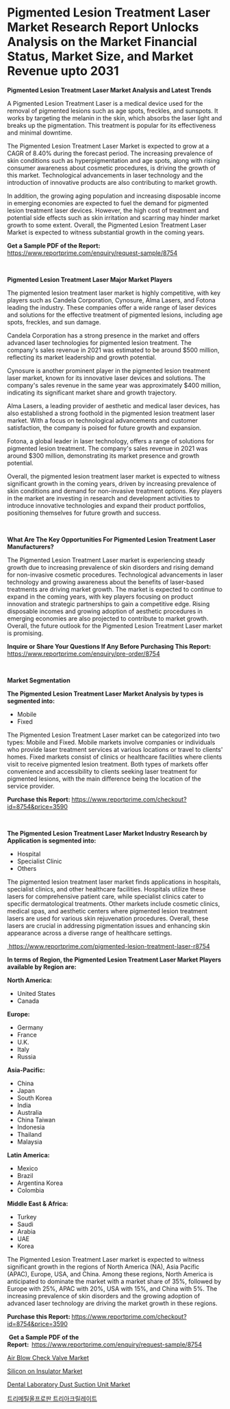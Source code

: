<p><h1>Pigmented Lesion Treatment Laser Market Research Report Unlocks Analysis on the Market Financial Status, Market Size, and Market Revenue upto 2031</h1></p><p><strong>Pigmented Lesion Treatment Laser Market Analysis and Latest Trends</strong></p>
<p><p>A Pigmented Lesion Treatment Laser is a medical device used for the removal of pigmented lesions such as age spots, freckles, and sunspots. It works by targeting the melanin in the skin, which absorbs the laser light and breaks up the pigmentation. This treatment is popular for its effectiveness and minimal downtime.</p><p>The Pigmented Lesion Treatment Laser Market is expected to grow at a CAGR of 8.40% during the forecast period. The increasing prevalence of skin conditions such as hyperpigmentation and age spots, along with rising consumer awareness about cosmetic procedures, is driving the growth of this market. Technological advancements in laser technology and the introduction of innovative products are also contributing to market growth.</p><p>In addition, the growing aging population and increasing disposable income in emerging economies are expected to fuel the demand for pigmented lesion treatment laser devices. However, the high cost of treatment and potential side effects such as skin irritation and scarring may hinder market growth to some extent. Overall, the Pigmented Lesion Treatment Laser Market is expected to witness substantial growth in the coming years.</p></p>
<p><strong>Get a Sample PDF of the Report:&nbsp;</strong> <a href="https://www.reportprime.com/enquiry/request-sample/8754">https://www.reportprime.com/enquiry/request-sample/8754</a></p>
<p>&nbsp;</p>
<p><strong>Pigmented Lesion Treatment Laser Major Market Players</strong></p>
<p><p>The pigmented lesion treatment laser market is highly competitive, with key players such as Candela Corporation, Cynosure, Alma Lasers, and Fotona leading the industry. These companies offer a wide range of laser devices and solutions for the effective treatment of pigmented lesions, including age spots, freckles, and sun damage.</p><p>Candela Corporation has a strong presence in the market and offers advanced laser technologies for pigmented lesion treatment. The company's sales revenue in 2021 was estimated to be around $500 million, reflecting its market leadership and growth potential.</p><p>Cynosure is another prominent player in the pigmented lesion treatment laser market, known for its innovative laser devices and solutions. The company's sales revenue in the same year was approximately $400 million, indicating its significant market share and growth trajectory.</p><p>Alma Lasers, a leading provider of aesthetic and medical laser devices, has also established a strong foothold in the pigmented lesion treatment laser market. With a focus on technological advancements and customer satisfaction, the company is poised for future growth and expansion. </p><p>Fotona, a global leader in laser technology, offers a range of solutions for pigmented lesion treatment. The company's sales revenue in 2021 was around $300 million, demonstrating its market presence and growth potential.</p><p>Overall, the pigmented lesion treatment laser market is expected to witness significant growth in the coming years, driven by increasing prevalence of skin conditions and demand for non-invasive treatment options. Key players in the market are investing in research and development activities to introduce innovative technologies and expand their product portfolios, positioning themselves for future growth and success.</p></p>
<p>&nbsp;</p>
<p><strong>What Are The Key Opportunities For Pigmented Lesion Treatment Laser Manufacturers?</strong></p>
<p><p>The Pigmented Lesion Treatment Laser market is experiencing steady growth due to increasing prevalence of skin disorders and rising demand for non-invasive cosmetic procedures. Technological advancements in laser technology and growing awareness about the benefits of laser-based treatments are driving market growth. The market is expected to continue to expand in the coming years, with key players focusing on product innovation and strategic partnerships to gain a competitive edge. Rising disposable incomes and growing adoption of aesthetic procedures in emerging economies are also projected to contribute to market growth. Overall, the future outlook for the Pigmented Lesion Treatment Laser market is promising.</p></p>
<p><strong>Inquire or Share Your Questions If Any Before Purchasing This Report:</strong> <a href="https://www.reportprime.com/enquiry/pre-order/8754">https://www.reportprime.com/enquiry/pre-order/8754</a></p>
<p>&nbsp;</p>
<p><strong>Market Segmentation</strong></p>
<p><strong>The Pigmented Lesion Treatment Laser Market Analysis by types is segmented into:</strong></p>
<p><ul><li>Mobile</li><li>Fixed</li></ul></p>
<p><p>The Pigmented Lesion Treatment Laser market can be categorized into two types: Mobile and Fixed. Mobile markets involve companies or individuals who provide laser treatment services at various locations or travel to clients' homes. Fixed markets consist of clinics or healthcare facilities where clients visit to receive pigmented lesion treatment. Both types of markets offer convenience and accessibility to clients seeking laser treatment for pigmented lesions, with the main difference being the location of the service provider.</p></p>
<p><strong>Purchase this Report:&nbsp;</strong><a href="https://www.reportprime.com/checkout?id=8754&price=3590">https://www.reportprime.com/checkout?id=8754&price=3590</a></p>
<p>&nbsp;</p>
<p><strong>The Pigmented Lesion Treatment Laser Market Industry Research by Application is segmented into:</strong></p>
<p><ul><li>Hospital</li><li>Specialist Clinic</li><li>Others</li></ul></p>
<p><p>The pigmented lesion treatment laser market finds applications in hospitals, specialist clinics, and other healthcare facilities. Hospitals utilize these lasers for comprehensive patient care, while specialist clinics cater to specific dermatological treatments. Other markets include cosmetic clinics, medical spas, and aesthetic centers where pigmented lesion treatment lasers are used for various skin rejuvenation procedures. Overall, these lasers are crucial in addressing pigmentation issues and enhancing skin appearance across a diverse range of healthcare settings.</p></p>
<p><a href="https://www.reportprime.com/pigmented-lesion-treatment-laser-r8754">&nbsp;https://www.reportprime.com/pigmented-lesion-treatment-laser-r8754</a></p>
<p><strong>In terms of Region, the Pigmented Lesion Treatment Laser Market Players available by Region are:</strong></p>
<p>
    <p> <strong> North America: </strong>
        <ul>
            <li>United States</li>
            <li>Canada</li>
        </ul>
        </p> 
    <p> <strong> Europe: </strong>
        <ul>
            <li>Germany</li>
            <li>France</li>
            <li>U.K.</li>
            <li>Italy</li>
            <li>Russia</li>
        </ul>
        </p> 
    <p> <strong> Asia-Pacific: </strong>
        <ul>
            <li>China</li>
            <li>Japan</li>
            <li>South Korea</li>
            <li>India</li>
            <li>Australia</li>
            <li>China Taiwan</li>
            <li>Indonesia</li>
            <li>Thailand</li>
            <li>Malaysia</li>
        </ul>
        </p> 
    <p> <strong> Latin America: </strong>
        <ul>
            <li>Mexico</li>
            <li>Brazil</li>
            <li>Argentina Korea</li>
            <li>Colombia</li>
        </ul>
        </p> 
    <p> <strong> Middle East & Africa: </strong>
        <ul>
            <li>Turkey</li>
            <li>Saudi</li>
            <li>Arabia</li>
            <li>UAE</li>
            <li>Korea</li>
        </ul>
    </p>
    </p>
<p><p>The Pigmented Lesion Treatment Laser market is expected to witness significant growth in the regions of North America (NA), Asia Pacific (APAC), Europe, USA, and China. Among these regions, North America is anticipated to dominate the market with a market share of 35%, followed by Europe with 25%, APAC with 20%, USA with 15%, and China with 5%. The increasing prevalence of skin disorders and the growing adoption of advanced laser technology are driving the market growth in these regions.</p></p>
<p><strong>Purchase this Report: </strong><a href="https://www.reportprime.com/checkout?id=8754&price=3590">https://www.reportprime.com/checkout?id=8754&price=3590</a></p>
<p>&nbsp;<strong>Get a Sample PDF of the Report:&nbsp;&nbsp;</strong><a href="https://www.reportprime.com/enquiry/request-sample/8754">https://www.reportprime.com/enquiry/request-sample/8754</a></p>
<p><strong></strong></p>
<p><p><a href="https://view.publitas.com/reportprime-1/air-blow-check-valve-market-insight-market-trends-growth-forecasted-from-2024-to-2031/">Air Blow Check Valve Market</a></p><p><a href="https://angry-finch-aaf.notion.site/Silicon-on-Insulator-Market-Report-Reveals-the-Latest-Trends-And-Growth-Opportunities-of-this-Market-a1202915d1e94acc99b42cf468212de0">Silicon on Insulator Market</a></p><p><a href="https://github.com/FassouRP/Market-Research-Report-List-4/blob/main/dental-laboratory-dust-suction-unit-market.md">Dental Laboratory Dust Suction Unit Market</a></p><p><a href="https://github.com/mpodehpw07370073/Market-Research-Report-List-1/blob/main/623698321105.md">트리메틸올프로판 트리아크릴레이트</a></p></p>